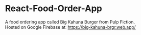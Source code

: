 # React-Food-Order-App
A food ordering app called Big Kahuna Burger from Pulp Fiction.  
Hosted on Google Firebase at: https://big-kahuna-brgr.web.app/
